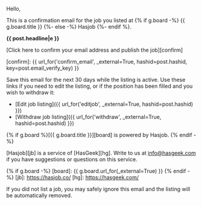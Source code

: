 Hello,

This is a confirmation email for the job you listed at {% if g.board -%} {{ g.board.title }} {%- else -%} Hasjob {%- endif %}.

**{{ post.headline|e }}**

[Click here to confirm your email address and publish the job][confirm]

[confirm]: {{ url_for('confirm_email', _external=True, hashid=post.hashid, key=post.email_verify_key) }}

Save this email for the next 30 days while the listing is active. Use these
links if you need to edit the listing, or if the position has been filled
and you wish to withdraw it:

* [Edit job listing]({{ url_for('editjob', _external=True, hashid=post.hashid) }})
* [Withdraw job listing]({{ url_for('withdraw', _external=True, hashid=post.hashid) }})

{% if g.board %}[{{ g.board.title }}][board] is powered by Hasjob. {% endif -%}

[Hasjob][jb] is a service of [HasGeek][hg]. Write to us at
info@hasgeek.com if you have suggestions or questions on this service.

{% if g.board -%}
[board]: {{ g.board.url_for(_external=True) }}
{% endif -%}
[jb]: https://hasjob.co/
[hg]: https://hasgeek.com/

If you did not list a job, you may safely ignore this email and the listing
will be automatically removed.
